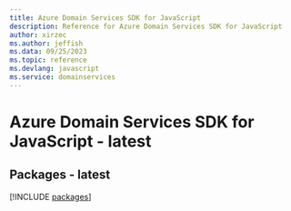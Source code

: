 ```yaml
---
title: Azure Domain Services SDK for JavaScript
description: Reference for Azure Domain Services SDK for JavaScript
author: xirzec
ms.author: jeffish
ms.data: 09/25/2023
ms.topic: reference
ms.devlang: javascript
ms.service: domainservices
---
```

# Azure Domain Services SDK for JavaScript - latest
## Packages - latest
[!INCLUDE [packages](domain-services-index.md)]